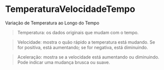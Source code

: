# TemperaturaVelocidadeTempo
Variação de Temperatura ao Longo do Tempo

>Temperatura: os dados originais que mudam com o tempo.

>Velocidade: mostra o quão rápido a temperatura está mudando. Se for positiva, está aumentando; se for negativa, está diminuindo.

>Aceleração: mostra se a velocidade está aumentando ou diminuindo. Pode indicar uma mudança brusca ou suave.
